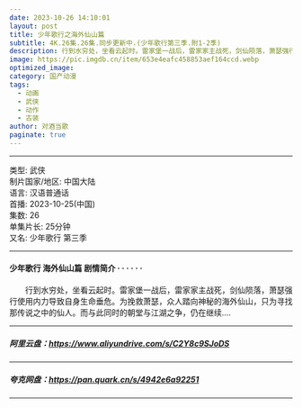 ```yaml
---
date: 2023-10-26 14:10:01
layout: post
title: 少年歌行之海外仙山篇
subtitle: 4K.26集.26集.同步更新中.(少年歌行第三季.附1-2季)
description: 行到水穷处，坐看云起时。雷家堡一战后，雷家家主战死，剑仙陨落，萧瑟强行使用内力导致自身生命垂危。为挽救萧瑟，众人踏向神秘的海外仙山，只为寻找那传说之中的仙人...
image: https://pic.imgdb.cn/item/653e4eafc458853aef164ccd.webp
optimized_image: 
category: 国产动漫
tags:
  - 动画
  - 武侠
  - 动作
  - 古装
author: 对酒当歌
paginate: true
---
```


---

类型: 武侠  
制片国家/地区: 中国大陆  
语言: 汉语普通话  
首播: 2023-10-25(中国)  
集数: 26  
单集片长: 25分钟  
又名: 少年歌行 第三季  

---

#### 少年歌行 海外仙山篇 剧情简介 · · · · · ·

　　行到水穷处，坐看云起时。雷家堡一战后，雷家家主战死，剑仙陨落，萧瑟强行使用内力导致自身生命垂危。为挽救萧瑟，众人踏向神秘的海外仙山，只为寻找那传说之中的仙人。而与此同时的朝堂与江湖之争，仍在继续....

---

##### 阿里云盘：<https://www.aliyundrive.com/s/C2Y8c9SJoDS>

---

##### 夸克网盘：<https://pan.quark.cn/s/4942e6a92251>

---
